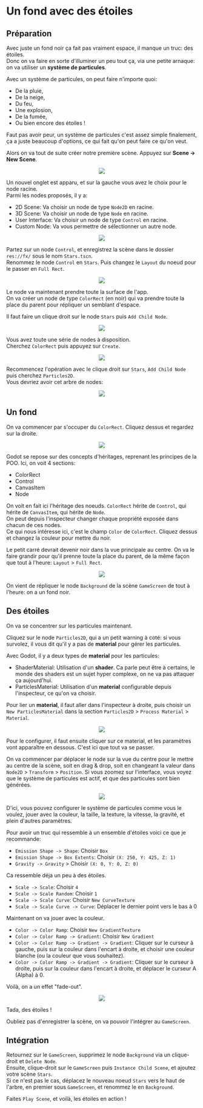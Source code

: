 # Un fond avec des étoiles

## Préparation

Avec juste un fond noir ça fait pas vraiment espace, il manque un truc: des étoiles.  
Donc on va faire en sorte d'illuminer un peu tout ça, via une petite arnaque: on va utiliser un **système de particules**.

Avec un système de particules, on peut faire n'importe quoi:

- De la pluie,
- De la neige,
- Du feu,
- Une explosion,
- De la fumée,
- Ou bien encore des étoiles !

Faut pas avoir peur, un système de particules c'est assez simple finalement, ça a juste beaucoup d'options, ce qui fait qu'on peut faire ce qu'on veut.

Alors on va tout de suite créer notre première scène. Appuyez sur **Scene -> New Scene**.

<p style="text-align: center">
  <img src="./assets/godot-editor-new-scene.png">
</p>

Un nouvel onglet est apparu, et sur la gauche vous avez le choix pour le node racine.  
Parmi les nodes proposés, il y a:

- 2D Scene: Va choisir un node de type `Node2D` en racine.
- 3D Scene: Va choisir un node de type `Node` en racine.
- User Interface: Va choisir un node de type `Control` en racine.
- Custom Node: Va vous permettre de sélectionner un autre node.

<p style="text-align: center">
  <img src="./assets/godot-editor-new-scene-tree.png">
</p>

Partez sur un node `Control`, et enregistrez la scène dans le dossier `res://fx/` sous le nom `Stars.tscn`.  
Renommez le node `Control` en `Stars`.
Puis changez le `Layout` du noeud pour le passer en `Full Rect`.

<p style="text-align: center">
  <img src="./assets/godot-editor-layout.png">
</p>

Le node va maintenant prendre toute la surface de l'app.  
On va créer un node de type `ColorRect` (en noir) qui va prendre toute la place du parent pour répliquer un semblant d'espace.

Il faut faire un clique droit sur le node `Stars` puis `Add Child Node`.

<p style="text-align: center">
  <img src="./assets/godot-editor-add-child-node.png">
</p>

Vous avez toute une série de nodes à disposition.  
Cherchez `ColorRect` puis appuyez sur `Create`.  

<p style="text-align: center">
  <img src="./assets/godot-editor-new-node.png">
</p>

Recommencez l'opération avec le clique droit sur `Stars`, `Add Child Node` puis cherchez `Particles2D`.  
Vous devriez avoir cet arbre de nodes:

<p style="text-align: center">
  <img src="./assets/particles-tree.png">
</p>

## Un fond

On va commencer par s'occuper du `ColorRect`. Cliquez dessus et regardez sur la droite.

<p style="text-align: center">
  <img src="./assets/godot-editor-inspector.png">
</p>

Godot se repose sur des concepts d'héritages, reprenant les principes de la POO. Ici, on voit 4 sections:

- ColorRect
- Control
- CanvasItem
- Node

On voit en fait ici l'héritage des noeuds. `ColorRect` hérite de `Control`, qui hérite de `CanvasItem`, qui hérite de `Node`.  
On peut depuis l'inspecteur changer chaque propriété exposée dans chacun de ces nodes.  
Ce qui nous intéresse ici, c'est le champ `Color` de `ColorRect`. Cliquez dessus et changez la couleur pour mettre du noir.

Le petit carré devrait devenir noir dans la vue principale au centre. On va le faire grandir pour qu'il prenne toute la place du parent, de la même façon que tout à l'heure: `Layout` > `Full Rect`.

<p style="text-align: center">
  <img src="./assets/particles-color-rect.png">
</p>

On vient de répliquer le node `Background` de la scène `GameScreen` de tout à l'heure: on a un fond noir.

## Des étoiles

On va se concentrer sur les particules maintenant.

Cliquez sur le node `Particles2D`, qui a un petit warning à coté: si vous survolez, il vous dit qu'il y a pas de **material** pour gérer les particules.

Avec Godot, il y a deux types de **material** pour les particules:

- ShaderMaterial: Utilisation d'un **shader**. Ca parle peut être à certains, le monde des shaders est un sujet hyper complexe, on ne va pas attaquer ça aujourd'hui.
- ParticlesMaterial: Utilisation d'un **material** configurable depuis l'inspecteur, ce qu'on va choisir.

Pour lier un **material**, il faut aller dans l'inspecteur à droite, puis choisir un `New ParticlesMaterial` dans la section `Particles2D` > `Process Material` > `Material`.  

<p style="text-align: center">
  <img src="./assets/process-material.png">
</p>

Pour le configurer, il faut ensuite cliquer sur ce material, et les paramètres vont apparaître en dessous. C'est ici que tout va se passer.

On va commencer par déplacer le node sur la vue du centre pour le mettre au centre de la scène, soit en drag & drop, soit en changeant la valeur dans `Node2D` > `Transform` > `Position`.
Si vous zoomez sur l'interface, vous voyez que le système de particules est actif, et que des particules sont bien générées.

<p style="text-align: center">
  <img src="./assets/particles-position.png">
</p>

D'ici, vous pouvez configurer le système de particules comme vous le voulez, jouer avec la couleur, la taille, la texture, la vitesse, la gravité, et plein d'autres paramètres.

Pour avoir un truc qui ressemble à un ensemble d'étoiles voici ce que je recommande:

- `Emission Shape -> Shape`: Choisir `Box`
- `Emission Shape -> Box Extents`: Choisir `(X: 250, Y: 425, Z: 1)`
- `Gravity -> Gravity` > Choisir `(X: 0, Y: 0, Z: 0)`

Ca ressemble déja un peu à des étoiles.

- `Scale -> Scale`: Choisir `4`
- `Scale -> Scale Random`: Choisir `1`
- `Scale -> Scale Curve`: Choisir `New CurveTexture`
- `Scale -> Scale Curve -> Curve`: Déplacer le dernier point vers le bas à 0

Maintenant on va jouer avec la couleur.

- `Color -> Color Ramp`: Choisir `New GradientTexture`
- `Color -> Color Ramp -> Gradient`: Choisir `New Gradient`
- `Color -> Color Ramp -> Gradient -> Gradient`: Cliquer sur le curseur à gauche, puis sur la couleur dans l'encart à droite, et choisir une couleur blanche (ou la couleur que vous souhaitez).
- `Color -> Color Ramp -> Gradient -> Gradient`: Cliquer sur le curseur à droite, puis sur la couleur dans l'encart à droite, et déplacer le curseur A (Alpha) à 0.

Voilà, on a un effet "fade-out".

<p style="text-align: center">
  <img src="./assets/particles.gif">
</p>

Tada, des étoiles !

Oubliez pas d'enregistrer la scène, on va pouvoir l'intégrer au `GameScreen`.

## Intégration

Retournez sur le `GameScreen`, supprimez le node `Background` via un clique-droit et `Delete Node`.  
Ensuite, clique-droit sur le `GameScreen` puis `Instance Child Scene`, et ajoutez votre scène `Stars`.  
Si ce n'est pas le cas, déplacez le nouveau noeud `Stars` vers le haut de l'arbre, en premier sous `GameScreen`, et renommez le en `Background`.  

Faites `Play Scene`, et voilà, les étoiles en action !
